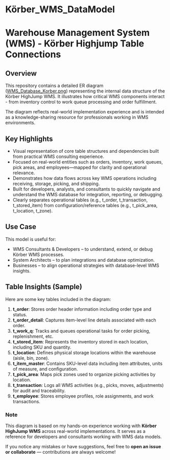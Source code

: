 # Körber_WMS_DataModel
# Warehouse Management System (WMS) - Körber Highjump Table Connections

## Overview
This repository contains a detailed ER diagram ([WMS_Database_Korber.png](WMS_Database_Korber.png)) representing the internal data structure of the Körber HighJump WMS. It illustrates how critical WMS components interact - from inventory control to work queue processing and order fulfillment.

The diagram reflects real-world implementation experience and is intended as a knowledge-sharing resource for professionals working in WMS environments.

## Key Highlights
- Visual representation of core table structures and dependencies built from practical WMS consulting experience.
- Focused on real-world entities such as orders, inventory, work queues, pick areas, and employees—mapped for clarity and operational relevance.
- Demonstrates how data flows across key WMS operations including receiving, storage, picking, and shipping.
- Built for developers, analysts, and consultants to quickly navigate and understand the WMS database for integration, reporting, or debugging.
- Clearly separates operational tables (e.g., t_order, t_transaction, t_stored_item) from configuration/reference tables (e.g., t_pick_area, t_location, t_zone).

## Use Case
This model is useful for:
- WMS Consultants & Developers – to understand, extend, or debug Körber WMS processes.
- System Architects – to plan integrations and database optimization.
- Businesses – to align operational strategies with database-level WMS insights.



## Table Insights (Sample)
Here are some key tables included in the diagram:
1. **t_order**: Stores order header information including order type and status.
2. **t_order_detail**: Captures item-level line details associated with each order.
3. **t_work_q**: Tracks and queues operational tasks for order picking, replenishment, etc.
4. **t_stored_item**: Represents the inventory stored in each location, including SKU and quantity.
5. **t_location**: Defines physical storage locations within the warehouse (aisle, bin, zone).
6. **t_item_master**: Contains SKU-level data including item attributes, units of measure, and configuration.
7. **t_pick_area**: Maps pick zones used to organize picking activities by location.
8. **t_transaction**: Logs all WMS activities (e.g., picks, moves, adjustments) for audit and traceability.
9. **t_employee**: Stores employee profiles, role assignments, and work transactions.

### Note
This diagram is based on my hands-on experience working with **Körber HighJump WMS** across real-world implementations. It serves as a reference for developers and consultants working with WMS data models.

If you notice any mistakes or have suggestions, feel free to **open an issue or collaborate** — contributions are always welcome!


